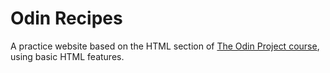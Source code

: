 # Odin Recipes

A practice website based on the HTML section of [The Odin Project course](https://www.theodinproject.com/lessons/foundations-recipes), using basic HTML features.

